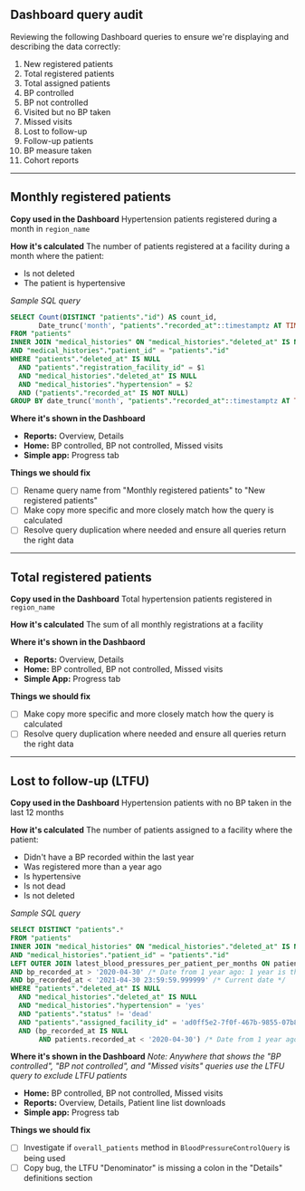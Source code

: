 ## Dashboard query audit
Reviewing the following Dashboard queries to ensure we're displaying and describing the data correctly:

1. New registered patients
2. Total registered patients
3. Total assigned patients
4. BP controlled
5. BP not controlled
6. Visited but no BP taken
7. Missed visits
8. Lost to follow-up
9. Follow-up patients
10. BP measure taken
11. Cohort reports

---

## Monthly registered patients
**Copy used in the Dashboard**
Hypertension patients registered during a month in `region_name`

**How it's calculated**
The number of patients registered at a facility during a month where the patient:
+ Is not deleted
+ The patient is hypertensive

*Sample SQL query*
```sql
SELECT Count(DISTINCT "patients"."id") AS count_id,
       Date_trunc('month', "patients"."recorded_at"::timestamptz AT TIME ZONE 'ETC/UTC') AT TIME ZONE 'ETC/UTC' AS date_trunc_month_patients_recorded_at_timestamptz_at_time_zone_
FROM "patients"
INNER JOIN "medical_histories" ON "medical_histories"."deleted_at" IS NULL
AND "medical_histories"."patient_id" = "patients"."id"
WHERE "patients"."deleted_at" IS NULL
  AND "patients"."registration_facility_id" = $1
  AND "medical_histories"."deleted_at" IS NULL
  AND "medical_histories"."hypertension" = $2
  AND ("patients"."recorded_at" IS NOT NULL)
GROUP BY date_trunc('month', "patients"."recorded_at"::timestamptz AT TIME ZONE 'ETC/UTC') AT TIME ZONE 'ETC/UTC' [["registration_facility_id", "2e768fb2-9de0-4a7d-a64d-9f5b4c1863f4"],["hypertension", "yes"]]"
```

**Where it's shown in the Dashboard** 
+ **Reports:** Overview, Details
+ **Home:** BP controlled, BP not controlled, Missed visits
+ **Simple app:** Progress tab

**Things we should fix**
+ [ ] Rename query name from "Monthly registered patients" to "New registered patients"
+ [ ] Make copy more specific and more closely match how the query is calculated
+ [ ] Resolve query duplication where needed and ensure all queries return the right data

---

## Total registered patients
**Copy used in the Dashboard**
Total hypertension patients registered in `region_name`

**How it's calculated**
The sum of all monthly registrations at a facility

**Where it's shown in the Dashbaord**
+ **Reports:** Overview, Details
+ **Home:** BP controlled, BP not controlled, Missed visits
+ **Simple App:** Progress tab

**Things we should fix**
+ [ ] Make copy more specific and more closely match how the query is calculated
+ [ ] Resolve query duplication where needed and ensure all queries return the right data

---
## Lost to follow-up (LTFU)
**Copy used in the Dashboard**
Hypertension patients with no BP taken in the last 12 months

**How it's calculated**
The number of patients assigned to a facility where the patient:
+ Didn't have a BP recorded within the last year
+ Was registered more than a year ago
+ Is hypertensive
+ Is not dead
+ Is not deleted

*Sample SQL query*
```sql
SELECT DISTINCT "patients".*
FROM "patients"
INNER JOIN "medical_histories" ON "medical_histories"."deleted_at" IS NULL
AND "medical_histories"."patient_id" = "patients"."id"
LEFT OUTER JOIN latest_blood_pressures_per_patient_per_months ON patients.id = latest_blood_pressures_per_patient_per_months.patient_id
AND bp_recorded_at > '2020-04-30' /* Date from 1 year ago: 1 year is the LTFU period */
AND bp_recorded_at < '2021-04-30 23:59:59.999999' /* Current date */
WHERE "patients"."deleted_at" IS NULL
  AND "medical_histories"."deleted_at" IS NULL
  AND "medical_histories"."hypertension" = 'yes'
  AND "patients"."status" != 'dead'
  AND "patients"."assigned_facility_id" = 'ad0ff5e2-7f0f-467b-9855-07b894e4a6a7'
  AND (bp_recorded_at IS NULL
       AND patients.recorded_at < '2020-04-30') /* Date from 1 year ago */
```

**Where it's shown in the Dashboard**
*Note: Anywhere that shows the "BP controlled", "BP not controlled", and "Missed visits" queries use the LTFU query to exclude LTFU patients*
+ **Home:** BP controlled, BP not controlled, Missed visits
+ **Reports:** Overview, Details, Patient line list downloads
+ **Simple app:** Progress tab

**Things we should fix**
+ [ ] Investigate if `overall_patients` method in `BloodPressureControlQuery` is being used
+ [ ] Copy bug, the LTFU "Denominator" is missing a colon in the "Details" definitions section